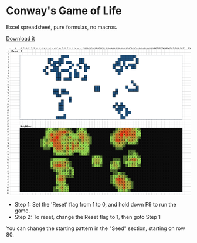 # Conway's Game of Life

Excel spreadsheet, pure formulas, no macros. 

[Download it](conway.xlsx?raw=true)

![Image](conway.png)

* Step 1: Set the 'Reset' flag from 1 to 0, and hold down F9 to run the game. 
* Step 2: To reset, change the Reset flag to 1, then goto Step 1 

You can change the starting pattern in the "Seed" section, starting on row 80. 
